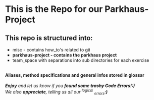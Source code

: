 
<html>
    <head>
        <h1>This is the Repo for our Parkhaus-Project</h1>
    </head>
    <head>
        <h2>This repo is structured into:</h2>
    </head>
    <body>
        <ul style="list-style-type: square;">
                <li>
                    misc - contains how_to's related to git
                </li>
                <li><strong>parkhaus-project - contains the parkhaus project</strong></li>
                <li>
                    team_space with separations into sub directories for each exercise
                </li>
        </ul>
    </body>
    <body>
    <br>
    <b>Aliases, method specifications and general infos stored in glossar</b>
    <br>
    <br>
    <i><b>Enjoy</b> and let us know if you <b>found some <del>trashy Code</del> Errors!:)</b></i>
    <br>
    <em>We also <b>appreciate</b>, telling us all our <sup>logical</sup> <sub>errors</sub><b>:)</b></em>
    <br>
    <br>
  </body>
</html>
    
 
